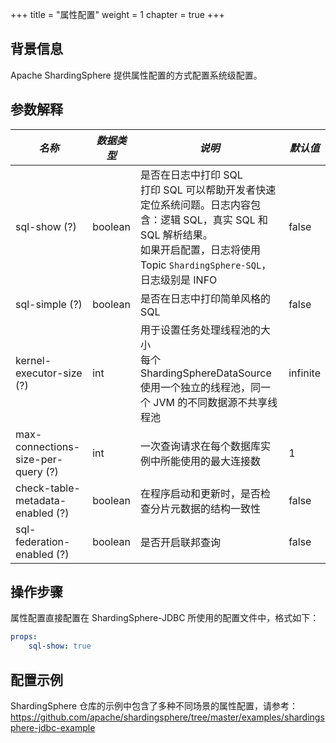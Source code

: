 +++
title = "属性配置"
weight = 1
chapter = true
+++

## 背景信息

Apache ShardingSphere 提供属性配置的方式配置系统级配置。

## 参数解释

| *名称*                              | *数据类型*  | *说明*                                                                                                                                                                      | *默认值*  |
| ---------------------------------- | ---------- | -------------------------------------------------------------------------------------------------------------------------------------------------------------------------- | -------- |
| sql-show (?)                       | boolean    | 是否在日志中打印 SQL<br /> 打印 SQL 可以帮助开发者快速定位系统问题。日志内容包含：逻辑 SQL，真实 SQL 和 SQL 解析结果。<br /> 如果开启配置，日志将使用 Topic `ShardingSphere-SQL`，日志级别是 INFO | false    |
| sql-simple (?)                     | boolean    | 是否在日志中打印简单风格的 SQL                                                                                                                                                  | false    |
| kernel-executor-size (?)           | int        | 用于设置任务处理线程池的大小<br />每个 ShardingSphereDataSource 使用一个独立的线程池，同一个 JVM 的不同数据源不共享线程池                                                                  | infinite |
| max-connections-size-per-query (?) | int        | 一次查询请求在每个数据库实例中所能使用的最大连接数                                                                                                                                   | 1        |
| check-table-metadata-enabled (?)   | boolean    | 在程序启动和更新时，是否检查分片元数据的结构一致性                                                                                                                                   | false    |
| sql-federation-enabled (?)         | boolean    | 是否开启联邦查询                                                                                                                                                               | false    |

## 操作步骤

属性配置直接配置在 ShardingSphere-JDBC 所使用的配置文件中，格式如下：

```yaml
props:
    sql-show: true
```

## 配置示例

ShardingSphere 仓库的示例中包含了多种不同场景的属性配置，请参考：<https://github.com/apache/shardingsphere/tree/master/examples/shardingsphere-jdbc-example>

